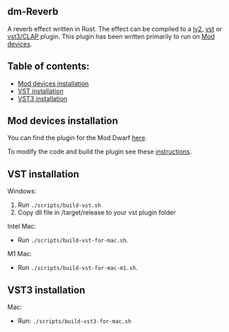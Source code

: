 ## dm-Reverb

A reverb effect written in Rust.
The effect can be compiled to a [lv2](./lv2), [vst](./vst) or [vst3/CLAP](./vst3) plugin.
This plugin has been written primarily to run on [Mod devices](https://moddevices.com/).

## Table of contents:

- [Mod devices installation](#Mod-devices-installation)
- [VST installation](#VST-installation)
- [VST3 installation](#VST3-installation)

## Mod devices installation

You can find the plugin for the Mod Dwarf [here](./lv2/dm-Reverb.lv2/).

To modify the code and build the plugin see these [instructions](https://github.com/moddevices/mod-plugin-builder).

## VST installation

Windows:

1. Run `./scripts/build-vst.sh`
2. Copy dll file in /target/release to your vst plugin folder

Intel Mac:

- Run `./scripts/build-vst-for-mac.sh`.

M1 Mac:

- Run `./scripts/build-vst-for-mac-m1.sh`.

## VST3 installation

Mac:

- Run: `./scripts/build-vst3-for-mac.sh`
